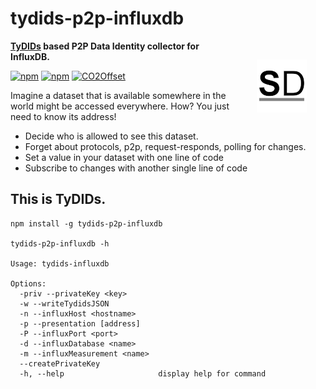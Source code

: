 # tydids-p2p-influxdb

<a href="https://stromdao.de/" target="_blank" title="STROMDAO - Digital Energy Infrastructure"><img src="./static/stromdao.png" align="right" height="85px" hspace="30px" vspace="30px"></a>

**[TyDIDs](https://tydids.com) based P2P Data Identity collector for InfluxDB.**

[![npm](https://img.shields.io/npm/dt/tydids-p2p-influxdb.svg)](https://www.npmjs.com/package/tydids-p2p-influxdb)
[![npm](https://img.shields.io/npm/v/tydids-p2p-influxdb.svg)](https://www.npmjs.com/package/tydids-p2p-influxdb)
[![CO2Offset](https://api.corrently.io/v2.0/ghgmanage/statusimg?host=tydids-p2p-influxdb&svg=1)](https://co2offset.io/badge.html?host=tydids-p2p-influxdb)


Imagine a dataset that is available somewhere in the world might be accessed everywhere. How? You just need to know its address!
- Decide who is allowed to see this dataset.
- Forget about protocols, p2p, request-responds, polling for changes.
- Set a value in your dataset with one line of code
- Subscribe to changes with another single line of code

## This is TyDIDs.

```
npm install -g tydids-p2p-influxdb

tydids-p2p-influxdb -h

Usage: tydids-influxdb

Options:
  -priv --privateKey <key>
  -w --writeTydidsJSON
  -n --influxHost <hostname>
  -p --presentation [address]
  -P --influxPort <port>
  -d --influxDatabase <name>
  -m --influxMeasurement <name>
  --createPrivateKey
  -h, --help                     display help for command
```
